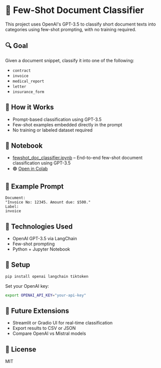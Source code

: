 # 🧠 Few-Shot Document Classifier

This project uses OpenAI's GPT-3.5 to classify short document texts into categories using few-shot prompting, with no training required.

## 🔍 Goal
Given a document snippet, classify it into one of the following:
- `contract`
- `invoice`
- `medical_report`
- `letter`
- `insurance_form`

## 🚀 How it Works
- Prompt-based classification using GPT-3.5
- Few-shot examples embedded directly in the prompt
- No training or labeled dataset required

## 📘 Notebook
- [fewshot_doc_classifier.ipynb](./fewshot_doc_classifier.ipynb) – End-to-end few-shot document classification using GPT-3.5
- 🟢 [Open in Colab](https://colab.research.google.com/github/zanvari/llm-lab/blob/main/fewshot-doc-classifier/fewshot_doc_classifier.ipynb)

## 🧪 Example Prompt
```text
Document:
"Invoice No: 12345. Amount due: $500."
Label:
invoice
```

## 🧠 Technologies Used
- OpenAI GPT-3.5 via LangChain
- Few-shot prompting
- Python + Jupyter Notebook

## 🔧 Setup
```bash
pip install openai langchain tiktoken
```

Set your OpenAI key:
```bash
export OPENAI_API_KEY="your-api-key"
```

## 📂 Future Extensions
- Streamlit or Gradio UI for real-time classification
- Export results to CSV or JSON
- Compare OpenAI vs Mistral models

## 📄 License
MIT

